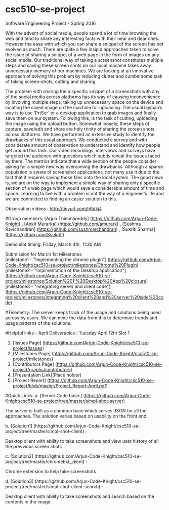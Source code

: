 # csc510-se-project
Software Engineering Project - Spring 2016

With the advent of social media, people spend a lot of time browsing the web and tend to share any interesting facts with their near and dear ones. However the ease with which you can share a snippet of the screen has not evolved as much. There are quite a few insipid approaches taken to solve the issue of sharing a snippet of a web page in the form of images on any social media. Our traditional way
of taking a screenshot constitutes multiple steps and saving these screen shots on our local machine takes away unnecessary memory of our machines. We are looking at an innovative approach of solving this problem by reducing clutter and cumbersome task of taking screen-shots, cutting and sharing.

The problem with sharing the a specific snippet of a screenshots with any of the social media across platforms has its way of causing inconvenience by involving multiple steps, taking up unnecessary space on the device and locating the saved image on the machine for uploading. The usual layman’s way is to use ’PrtScr’ or a desktop application to grab images and finally save them on our system. Following this, is the task of cutting, uploading the image using the upload button. Somewhat loosely, these steps of capture, save/edit and share are holy trinity of sharing the screen shots across platforms. We have performed an extensive study to identify
the drawbacks of this usual approach. We conducted a survey and with considerate amount of observation to understand and identify how people get around this task. Our video recordings, interviews and surveys have targeted the audience with questions which subtly reveal the issues faced by them. The metrics indicate that a wide section of the people consider asking for a simple new way overcoming the
drawbacks. Although a sparse population is aware of screenshot applications, not many use it due to the fact that it requires saving those files onto the local system. The good news is, we are on the way to implement a simple way of sharing only a specific section of a web page which would save a considerable amount of time and space. Learning to live with a problem is not the way of a engineer’s life and we are committed to finding an easier solution to this.


Observation videos : http://tinyurl.com/hftdkj4
 
#Group members:
[Arjun Thimmareddy] (https://github.com/Arjun-Code-Knight) ,
[Ankit Murarka] (https://github.com/amurark) ,
[Sushma Ravichandran] (https://github.com/sushmarchandran) ,
[Sukriti Sharma] (https://github.com/Ssukriti)

Demo slot timing: Friday, March 4th, 11:30 AM </br>

Submission for March 1st Milestones</br>
[milestone1 - "Implementing the chrome plugin"] (https://github.com/Arjun-Code-Knight/csc510-se-project/milestones/Chrome%20Plugin) <br/>
[milestone2 - "Implmentation of the Desktop application"] (https://github.com/Arjun-Code-Knight/csc510-se-project/milestones/Solution%201:%20Desktop%20App%20closure)<br/>
[milestone3 - "Integrating server and client code"] 
(https://github.com/Arjun-Code-Knight/csc510-se-project/milestones/integrating%20client%20and%20server%20side%20code)<br/>

#Telemetry:
The server keeps track of the usage and solutions being used across by users. We can mine the data from this to determine trends and usage patterns of the solutions.


#Helpful links - April Deliverables : Tuesday April 12th Slot 1
1. [Issues Page] (https://github.com/Arjun-Code-Knight/csc510-se-project/issues)
2. [Milestones Page] (https://github.com/Arjun-Code-Knight/csc510-se-project/milestones)
3. [Contributors Page] (https://github.com/Arjun-Code-Knight/csc510-se-project/graphs/contributors)
4. [Presentation Link](Place holder)
5. [Project Report] (https://github.com/Arjun-Code-Knight/csc510-se-project/blob/master/Project_Report-April.pdf)

#Quick Links:
a. [Server Code base:] (https://github.com/Arjun-Code-Knight/csc510-se-project/tree/master/simpl-shot-server)
<p> The server is built as a common base which serves JSON for all the approaches. The solution varies based on usability on the front end.</p>
b. [Solution1] (https://github.com/Arjun-Code-Knight/csc510-se-project/tree/master/simpl-shot-client) :
<p>Desktop client with ability to take screenshots and view user history of all the prevvious screen shots</p>
c. [Solution2]  (https://github.com/Arjun-Code-Knight/csc510-se-project/tree/master/chromeExt_client) :
<p>Chrome extension to help take screenshots</p>
d. [Solution3] (https://github.com/Arjun-Code-Knight/csc510-se-project/tree/master/simpl-shot-client-search) :
<p>Desktop client with ability to take screenshots and search based on the contents in the image</p>
